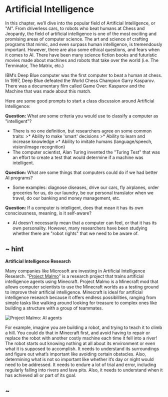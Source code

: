 # Artificial Intelligence

In this chapter, we’ll dive into the popular field of Artificial Intelligence, or "AI". From driverless cars, to robots who beat humans at Chess and Jeopardy, the field of artificial intelligence is one of the most exciting and promising areas of computer science. The art and science of crafting programs that mimic, and even surpass human intelligence, is tremendously important. However, there are also some ethical questions, and fears when it comes to AI. There have been many science fiction books and futuristic movies made about machines and robots that take over the world (i.e. The Terminator, The Matrix, etc.)

IBM’s Deep Blue computer was the first computer to beat a human at chess. In 1997, Deep Blue defeated the World Chess Champion Garry Kasparov. There was a documentary film called Game Over: Kasparov and the Machine that was made about this match.

Here are some good prompts to start a class discussion around Artificial Intelligence:

**Question:** What are some criteria you would use to classify a computer as "intelligent"?

* There is no one definition, but researchers agree on some common traits: >* Ability to make 'smart' decisions >* Ability to learn and increase knowledge >* Ability to imitate humans (language/speech, vision/image recognition)
* The computer scientist, Alan Turing invented the "Turing Test" that was an effort to create a test that would determine if a machine was intelligent.

**Question:** What are some things that computers could do if we had better AI programs?

* Some examples: diagnose diseases, drive our cars, fly airplanes, order groceries for us, do our laundry, be our personal translator when we travel, do our banking and money management, etc.

**Question:** If a computer is intelligent, does that mean it has its own consciousness, meaning, is it self-aware?

* AI doesn’t necessarily mean that a computer can feel, or that it has its own personality. However, many researchers have been studying whether there are "robot rights" that we need to be aware of.

## ~ hint

**Artificial Intelligence Research**

Many companies like Microsoft are investing in Artificial Intelligence Research. "[Project Malmo](https://www.microsoft.com/en-us/research/project/project-malmo/)" is a research project that trains artificial intelligence agents using Minecraft. Project Malmo is a Minecraft mod that allows computer scientists to use the Minecraft worlds as a testing ground to improve their artificial intelligence. Minecraft is ideal for artificial intelligence research because it offers endless possibilities, ranging from simple tasks like walking around looking for treasure to complex ones like building a structure with a group of teammates.

![Project Malmo: AI agents](/static/courses/csintro/ai/ai-agents.jpg)

For example, imagine you are building a robot, and trying to teach it to climb a hill. You could do that in Minecraft first, and avoid having to repair or replace the robot with another costly machine each time it fell into a river! The robot starts out knowing nothing at all about its environment or even what it is supposed to accomplish. It needs to understand its surroundings and figure out what’s important like avoiding certain obstacles. Also, determining what is not so important like whether it’s day or night would need to be addressed. It needs to endure a lot of trial and error, including regularly falling into rivers and lava pits. Also, it needs to understand when it has achieved all or part of its goal.

## ~
